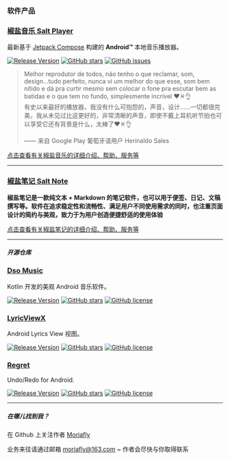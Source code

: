 
### 软件产品

### [**椒盐音乐 Salt Player**](/docs/salt-player/)

最新基于 [Jetpack Compose](https://developer.android.com/jetpack/compose) 构建的 **Android™** 本地音乐播放器。

[![Release Version](https://img.shields.io/github/v/release/Moriafly/SaltPlayerSource)](https://github.com/Moriafly/SaltPlayerSource/releases/latest)
[![GitHub stars](https://img.shields.io/github/stars/Moriafly/SaltPlayerSource)](https://github.com/Moriafly/SaltPlayerSource/stargazers)
[![GitHub issues](https://img.shields.io/github/issues/Moriafly/SaltPlayerSource)](https://github.com/Moriafly/SaltPlayerSource/issues)


<!-- ![椒盐音乐](\images\salt-player-1.jpg) -->

> Melhor reprodutor de todos, não tenho o que reclamar, som, design...tudo perfeito, nunca vi um melhor do que esse, som bem nítido e dá pra curtir mesmo sem colocar o fone pra escutar bem as batidas e o que tem no fundo, simplesmente incrível ❤♓👌  
有史以来最好的播放器，我没有什么可抱怨的，声音，设计......一切都很完美，我从未见过比这更好的，非常清晰的声音，即使不戴上耳机听节拍也可以享受它还有背景是什么，太棒了❤♓👌
> 
> —— 来自 Google Play 葡萄牙语用户 Herinaldo Sales

[点击查看有关椒盐音乐的详细介绍、帮助、服务等](/HiMoriafly/salt-player/)

---

### [**椒盐笔记 Salt Note**](/HiMoriafly/salt-note/)

**椒盐笔记是一款纯文本 + Markdown 的笔记软件，也可以用于便签、日记、文稿撰写等。软件在追求稳定性和流畅性、满足用户不同使用需求的同时，也注重页面设计的简约与美观，致力于为用户创造便捷舒适的使用体验**

[点击查看有关椒盐笔记的详细介绍、帮助、服务等](/HiMoriafly/salt-note/)

---

##### 开源仓库

### [**Dso Music**](https://github.com/Moriafly/DsoMusic)

Kotlin 开发的美观 Android 音乐软件。

[![Release Version](https://img.shields.io/github/v/release/Moriafly/DsoMusic)](https://github.com/Moriafly/DsoMusic/releases/latest)
[![GitHub stars](https://img.shields.io/github/stars/Moriafly/DsoMusic)](https://github.com/Moriafly/DsoMusic/stargazers)
[![GitHub license](https://img.shields.io/github/license/Moriafly/DsoMusic)](LICENSE)

### [**LyricViewX**](https://github.com/Moriafly/LyricViewX)

Android Lyrics View 视图。

[![Release Version](https://img.shields.io/github/v/release/Moriafly/LyricViewX)](https://github.com/Moriafly/LyricViewX/releases/latest)
[![GitHub stars](https://img.shields.io/github/stars/Moriafly/LyricViewX)](https://github.com/Moriafly/LyricViewX/stargazers)
[![GitHub license](https://img.shields.io/github/license/Moriafly/LyricViewX)](LICENSE)

### [**Regret**](https://github.com/Moriafly/Regret)

Undo/Redo for Android.

[![Release Version](https://img.shields.io/github/v/release/Moriafly/Regret)](https://github.com/Moriafly/Regret/releases/latest)
[![GitHub stars](https://img.shields.io/github/stars/Moriafly/Regret)](https://github.com/Moriafly/Regret/stargazers)
[![GitHub license](https://img.shields.io/github/license/Moriafly/Regret)](LICENSE)

---

##### 在哪儿找到我？

在 Github 上关注作者 [Moriafly](https://github.com/Moriafly)

业务来往请通过邮箱 moriafly@163.com ~ 作者会尽快与你取得联系